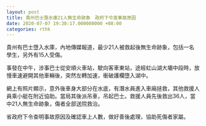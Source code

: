 ```yaml
---
layout: post
title: 貴州巴士墮水庫21人無生命跡象　政府下令查事故原因
date: 2020-07-07 19:30:17.000000000 +08:00
categories: rthk
---
```


貴州有巴士墮入水庫，內地傳媒報道，最少21人被救起後無生命跡象，包括一名學生，另外有15人受傷。

事發在中午，涉事巴士從安順火車站，駛向客車東站，途經虹山湖大壩中段時，放慢車速避開其他車輛後，突然左轉加速，衝破護欄墮入湖中。

網上有照片顯示，意外後車身大部分在水底，有潛水員進入車廂拯救，其他救援人員乘小艇在附近協助。當局其後派吊車，吊起巴士。救援人員先後救出36人，當中21人無生命跡象，傷者全部送院救治。

省政府下令查明事故原因及確認車上人數，做好善後處理，協助死傷者家屬。

